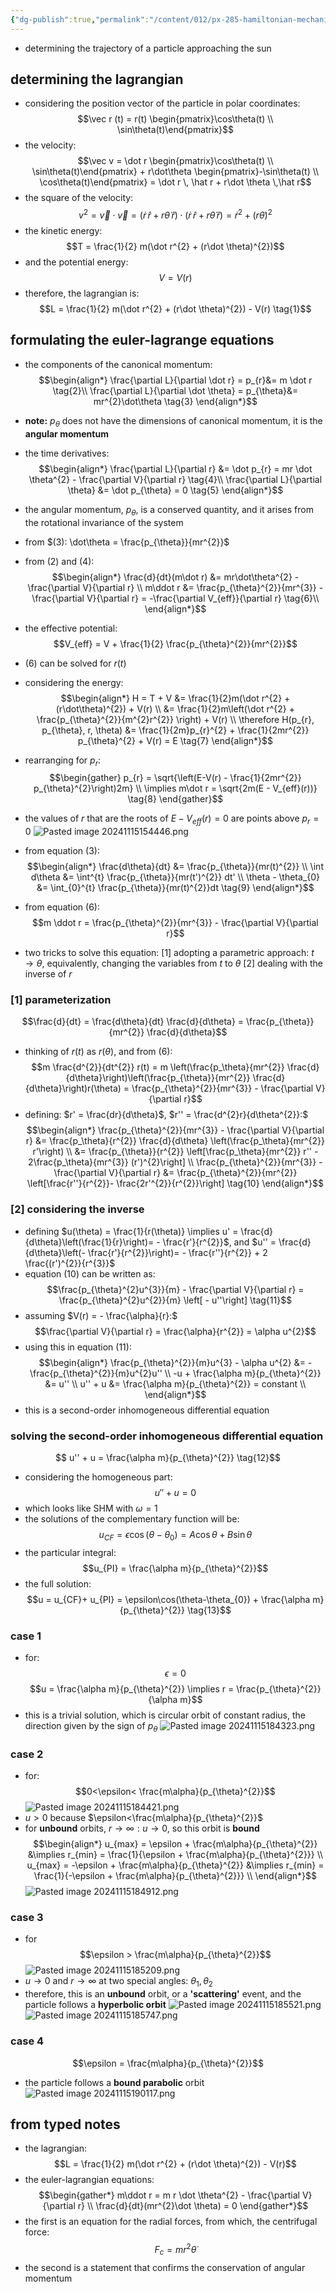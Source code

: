 ```yaml
---
{"dg-publish":true,"permalink":"/content/012/px-285-hamiltonian-mechanics-and-fluid-dynamics/f-hamilton-s-equations/px-285-g1-central-forces/","noteIcon":"1","created":"2024-11-25T10:50:32.000+00:00","updated":"2024-11-26T12:59:42.440+00:00"}
---
```


- determining the trajectory of a particle approaching the sun
## determining the lagrangian
- considering the position vector of the particle in polar coordinates: 
$$\vec r (t) = r(t) \begin{pmatrix}\cos\theta(t) \\ \sin\theta(t)\end{pmatrix}$$
- the velocity: 
$$\vec v = \dot r \begin{pmatrix}\cos\theta(t) \\ \sin\theta(t)\end{pmatrix}  + r\dot\theta \begin{pmatrix}-\sin\theta(t) \\ \cos\theta(t)\end{pmatrix} = \dot r \, \hat r + r\dot \theta \,\hat r$$
- the square of the velocity: 
$$v^{2} = \vec v \cdot \vec v = (\dot r \, \hat r + r\dot \theta \,\hat r)\cdot(\dot r \, \hat r + r\dot \theta \,\hat r)  = \dot r^{2} + (r\dot\theta)^{2}$$
- the kinetic energy: 
$$T = \frac{1}{2} m(\dot r^{2} + (r\dot \theta)^{2})$$
- and the potential energy: 
$$V = V(r)$$
- therefore, the lagrangian is: 
$$L = \frac{1}{2} m(\dot r^{2} + (r\dot \theta)^{2}) - V(r) \tag{1}$$
## formulating the euler-lagrange equations
- the components of the canonical momentum: 
$$\begin{align*}
	\frac{\partial L}{\partial \dot r} = p_{r}&= m \dot r \tag{2}\\
	\frac{\partial L}{\partial \dot \theta} = p_{\theta}&= mr^{2}\dot\theta \tag{3}
\end{align*}$$
- **note:** $p_\theta$ does not have the dimensions of canonical momentum, it is the **angular momentum**
- the time derivatives: 
$$\begin{align*}
\frac{\partial L}{\partial r} &= \dot p_{r} = mr \dot \theta^{2} - \frac{\partial V}{\partial r} \tag{4}\\ 
\frac{\partial L}{\partial \theta} &= \dot p_{\theta} = 0 \tag{5}
\end{align*}$$
- the angular momentum, $p_{\theta}$, is a conserved quantity, and it arises from the rotational invariance of the system
- from $(3): \dot\theta = \frac{p_{\theta}}{mr^{2}}$
- from $(2)$ and $(4):$ 
$$\begin{align*}
\frac{d}{dt}(m\dot r) &= mr\dot\theta^{2} - \frac{\partial V}{\partial r} \\
m\ddot r &= \frac{p_{\theta}^{2}}{mr^{3}} - \frac{\partial V}{\partial r} = -\frac{\partial V_{eff}}{\partial r} \tag{6}\\
\end{align*}$$
- the effective potential: $$V_{eff} = V + \frac{1}{2} \frac{p_{\theta}^{2}}{mr^{2}}$$
- $(6)$ can be solved for $r(t)$
- considering the energy: 
$$\begin{align*}
	H = T + V  &= \frac{1}{2}m(\dot r^{2} + (r\dot\theta)^{2}) + V(r) \\
	&= \frac{1}{2}m\left(\dot r^{2} + \frac{p_{\theta}^{2}}{m^{2}r^{2}} \right) + V(r) \\
	\therefore H(p_{r}, p_{\theta}, r, \theta) &= \frac{1}{2m}p_{r}^{2} + \frac{1}{2mr^{2}} p_{\theta}^{2} + V(r) = E \tag{7}
\end{align*}$$
- rearranging for $p_{r}:$ 
$$\begin{gather}
p_{r} = \sqrt{\left(E-V(r) - \frac{1}{2mr^{2}} p_{\theta}^{2}\right)2m} \\
\implies m\dot r = \sqrt{2m(E - V_{eff}(r))} \tag{8}
\end{gather}$$
- the values of $r$ that are the roots of $E-V_{eff}(r)=0$ are points above $p_{r}=0$
![Pasted image 20241115154446.png](/img/user/pics/Pasted%20image%2020241115154446.png)

- from equation $(3):$ 
$$\begin{align*}
	\frac{d\theta}{dt} &= \frac{p_{\theta}}{mr(t)^{2}} \\
	\int d\theta &= \int^{t} \frac{p_{\theta}}{mr(t')^{2}} dt' \\
	\theta - \theta_{0} &= \int_{0}^{t} \frac{p_{\theta}}{mr(t)^{2}}dt \tag{9}
\end{align*}$$
- from equation $(6):$ 
$$m \ddot r = \frac{p_{\theta}^{2}}{mr^{3}} - \frac{\partial V}{\partial r}$$
- two tricks to solve this equation:
	[1] adopting a parametric approach: $t \to \theta$, equivalently, changing the variables from $t$ to $\theta$
	[2] dealing with the inverse of $r$
### [1] parameterization
$$\frac{d}{dt} = \frac{d\theta}{dt} \frac{d}{d\theta} = \frac{p_{\theta}}{mr^{2}} \frac{d}{d\theta}$$
- thinking of $r(t)$ as $r(\theta)$, and from $(6):$ 
$$m \frac{d^{2}}{dt^{2}} r(t) = m \left(\frac{p_\theta}{mr^{2}} \frac{d}{d\theta}\right)\left(\frac{p_{\theta}}{mr^{2}} \frac{d}{d\theta}\right)r(\theta) = \frac{p_{\theta}^{2}}{mr^{3}} - \frac{\partial V}{\partial r}$$
- defining: $r' = \frac{dr}{d\theta}$, $r'' = \frac{d^{2}r}{d\theta^{2}}:$ 
$$\begin{align*}
	\frac{p_{\theta}^{2}}{mr^{3}} - \frac{\partial V}{\partial r} &= \frac{p_\theta}{r^{2}} \frac{d}{d\theta} \left(\frac{p_\theta}{mr^{2}} r'\right) \\
	&= \frac{p_{\theta}}{r^{2}} \left[\frac{p_\theta}{mr^{2}} r'' - 2\frac{p_\theta}{mr^{3}} (r')^{2}\right] \\
	\frac{p_{\theta}^{2}}{mr^{3}} - \frac{\partial V}{\partial r} &= \frac{p_{\theta}^{2}}{mr^{2}} \left[\frac{r''}{r^{2}}- \frac{2r'^{2}}{r^{2}}\right] \tag{10}
\end{align*}$$
### [2] considering the inverse
- defining $u(\theta) = \frac{1}{r(\theta)} \implies u' = \frac{d}{d\theta}\left(\frac{1}{r}\right)= - \frac{r'}{r^{2}}$, and $u'' = \frac{d}{d\theta}\left(- \frac{r'}{r^{2}}\right)= - \frac{r''}{r^{2}} + 2 \frac{(r')^{2}}{r^{3}}$
- equation $(10)$ can be written as: 
$$\frac{p_{\theta}^{2}u^{3}}{m} - \frac{\partial V}{\partial r} = \frac{p_{\theta}^{2}u^{2}}{m} \left[ - u''\right] \tag{11}$$
- assuming $V(r) = - \frac{\alpha}{r}:$ 
$$\frac{\partial V}{\partial r} = \frac{\alpha}{r^{2}} = \alpha u^{2}$$
- using this in equation $(11):$ 
$$\begin{align*}
	\frac{p_{\theta}^{2}}{m}u^{3} - \alpha u^{2} &= - \frac{p_{\theta}^{2}}{m}u^{2}u'' \\
	-u + \frac{\alpha m}{p_{\theta}^{2}} &= u'' \\
	u'' + u &= \frac{\alpha m}{p_{\theta}^{2}} = constant \\
\end{align*}$$
- this is a second-order inhomogeneous differential equation
### solving the second-order inhomogeneous differential equation
$$ u'' + u = \frac{\alpha m}{p_{\theta}^{2}} \tag{12}$$
- considering the homogeneous part:
$$u'' + u = 0$$
- which looks like SHM with $\omega=1$
- the solutions of the complementary function will be: 
$$u_{CF} = \epsilon \cos(\theta-\theta_{0}) = A\cos\theta + B\sin\theta$$
- the particular integral: 
$$u_{PI} = \frac{\alpha m}{p_{\theta}^{2}}$$
- the full solution: 
$$u = u_{CF}+ u_{PI} = \epsilon\cos(\theta-\theta_{0}) + \frac{\alpha m}{p_{\theta}^{2}} \tag{13}$$
### case 1 
- for: 
$$\epsilon = 0$$
$$u = \frac{\alpha m}{p_{\theta}^{2}} \implies r = \frac{p_{\theta}^{2}}{\alpha m}$$
- this is a trivial solution, which is circular orbit of constant radius, the direction given by the sign of $p_{\theta}$
![Pasted image 20241115184323.png](/img/user/pics/Pasted%20image%2020241115184323.png)
### case 2 
- for: 
$$0<\epsilon< \frac{m\alpha}{p_{\theta}^{2}}$$
![Pasted image 20241115184421.png](/img/user/pics/Pasted%20image%2020241115184421.png)
- $u>0$ because $\epsilon<\frac{m\alpha}{p_{\theta}^{2}}$
- for **unbound** orbits, $r\to\infty: u\to0$, so this orbit is **bound**
$$\begin{align*}
	u_{max} = \epsilon + \frac{m\alpha}{p_{\theta}^{2}} &\implies r_{min} = \frac{1}{\epsilon + \frac{m\alpha}{p_{\theta}^{2}}} \\
	u_{max} = -\epsilon + \frac{m\alpha}{p_{\theta}^{2}} &\implies r_{min} = \frac{1}{-\epsilon + \frac{m\alpha}{p_{\theta}^{2}}} \\
\end{align*}$$
![Pasted image 20241115184912.png](/img/user/pics/Pasted%20image%2020241115184912.png)
### case 3
- for 
$$\epsilon > \frac{m\alpha}{p_{\theta}^{2}}$$
![Pasted image 20241115185209.png](/img/user/pics/Pasted%20image%2020241115185209.png)
- $u\to0$ and ${} r\to\infty {}$ at two special angles: $\theta_{1}, \theta_{2}$
- therefore, this is an **unbound** orbit, or a **'scattering'** event, and the particle follows a **hyperbolic orbit**
![Pasted image 20241115185521.png](/img/user/pics/Pasted%20image%2020241115185521.png)
![Pasted image 20241115185747.png](/img/user/pics/Pasted%20image%2020241115185747.png)
### case 4
$$\epsilon = \frac{m\alpha}{p_{\theta}^{2}}$$
- the particle follows a **bound parabolic** orbit
![Pasted image 20241115190117.png](/img/user/pics/Pasted%20image%2020241115190117.png)
## from typed notes 
- the lagrangian: 
$$L = \frac{1}{2} m(\dot r^{2} + (r\dot \theta)^{2}) - V(r)$$
- the euler-lagrangian equations: 
$$\begin{gather*}
	m\ddot r = m r \dot \theta^{2} - \frac{\partial V}{\partial r} \\
	\frac{d}{dt}(mr^{2}\dot \theta) = 0
\end{gather*}$$
- the first is an equation for the radial forces, from which, the centrifugal force:
$$F_{c}= mr^{2}\dot \theta$$
- the second is a statement that confirms the conservation of angular momentum